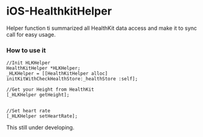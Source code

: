 # iOS-HealthkitHelper

Helper function ti summarized all HealthKit data access and make it to sync call for easy usage.


### How to use it

    //Init HLKHelper
    HealthKitHelper *HLKHelper;
    _HLKHelper = [[HealthKitHelper alloc] initKitWithCheckHealthStore:_healthStore :self];

    //Get your Height from HealthKit
    [_HLKHelper getHeight];
    
    
    //Set heart rate
    [_HLKHelper setHeartRate];
    
    
This still under developing.    